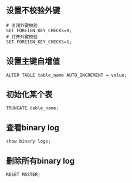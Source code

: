 ## 设置不校验外键

```mysql
# 关闭外键校验
SET FOREIGN_KEY_CHECKS=0;
# 打开外键校验
SET FOREIGN_KEY_CHECKS=1;
```

## 设置主键自增值

```mysql
ALTER TABLE table_name AUTO_INCREMENT = value;
```

## 初始化某个表

```mysql
TRUNCATE table_name;
```

## 查看binary log

```mysql
show binary logs;
```

## 删除所有binary log

```mysql
RESET MASTER;
```

